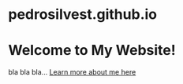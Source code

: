 # pedrosilvest.github.io

# Welcome to My Website!

bla bla bla... [Learn more about me here](./about/)
